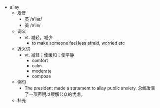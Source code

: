 - allay
  - 发音
    - 英 /ə'leɪ/
    - 美 /ə'le/
  - 词义
    - vt. 减轻，减少
      - to make someone feel less afraid, worried etc
  - 近义词
    - vt. 减轻；使缓和；使平静
      - comfort
      - calm
      - moderate
      - compose
  - 例句
    - The president made a statement to allay public anxiety. 总统发表了一项声明以缓解公众的忧虑。
  - 补充